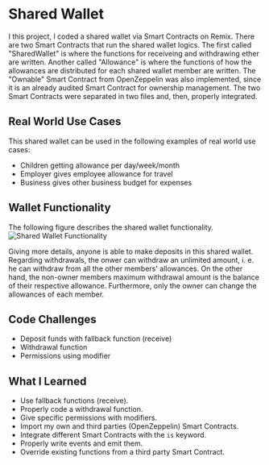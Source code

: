 # Shared Wallet
I this project, I coded a shared wallet via Smart Contracts on Remix. There are two Smart Contracts that run the shared wallet logics. The first called "SharedWallet" is where the functions for receiveing and withdrawing ether are written. Another called "Allowance" is where the functions of how the allowances are distributed for each shared wallet member are written. The "Ownable" Smart Contract from OpenZeppelin was also implemented, since it is an already audited Smart Contract for ownership management. The two Smart Contracts were separated in two files and, then, properly integrated.

## Real World Use Cases
This shared wallet can be used in the following examples of real world use cases:
- Children getting allowance per day/week/month
- Employer gives employee allowance for travel
- Business gives other business budget for expenses

## Wallet Functionality
The following figure describes the shared wallet functionality.
![Shared Wallet Functionality](https://github.com/EWCunha/Shared-Wallet/blob/main/Shared%20Wallet%20Functionalities.png)

Giving more details, anyone is able to make deposits in this shared wallet. Regarding withdrawals, the onwer can withdraw an unlimited amount, i. e. he can withdraw from all the other members' allowances. On the other hand, the non-owner members maximum withdrawal amount is the balance of their respective allowance. Furthermore, only the owner can change the allowances of each member.

## Code Challenges
- Deposit funds with fallback function (receive)
- Withdrawal function
- Permissions using modifier

## What I Learned
- Use fallback functions (receive).
- Properly code a withdrawal function.
- Give specific permissions with modifiers.
- Import my own and third parties (OpenZeppelin) Smart Contracts.
- Integrate different Smart Contracts with the `is` keyword.
- Properly write events and emit them.
- Override existing functions from a third party Smart Contract.
